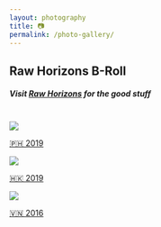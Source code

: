 ```yaml
---
layout: photography
title: 📷
permalink: /photo-gallery/
---
```


<div class="center-justify">
    <h2>Raw Horizons B-Roll</h2>
    <h5 class="text-muted">Visit <a href="https://rawhorizons.gallery">Raw Horizons</a> for the good stuff</h5>
</div>

<br/>
<!-- Note that the clickable area needs to be span instead of div- https://stackoverflow.com/questions/4465923/a-href-link-for-entire-div-in-html-css -->
<div class="grid">
    <a href="/photo-gallery/phillipines-2019/" class="hover-zoom">
        <span>
            <img src="{{ layout.photo-gallery-root-dir | escape }}/philippines-2019/cover.jpg" class="cover-image-thumbnail">
            <p class="text-muted">🇵🇭 2019</p>
        </span>
    </a>
    <a href="/photo-gallery/hong-kong-2019/" class="hover-zoom">
        <span>
            <img src="{{ layout.photo-gallery-root-dir | escape }}/hong-kong-2019/cover.jpg" class="cover-image-thumbnail">
            <p class="text-muted">🇭🇰 2019</p>
        </span>
    </a>
    <a href="/photo-gallery/vietnam-2016/" class="hover-zoom">
        <span>
            <img src="{{ layout.photo-gallery-root-dir | escape }}/vietnam-2016/cover.jpg" class="cover-image-thumbnail">
            <p class="text-muted">🇻🇳 2016</p>
        </span>
    </a>
</div>
